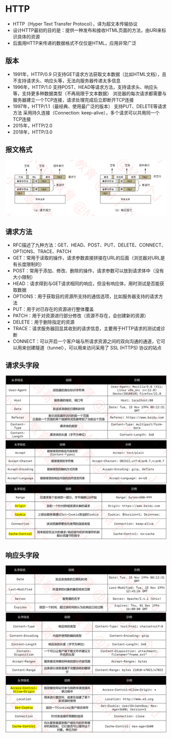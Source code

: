 # HTTP
- HTTP（Hyper Text Transfer Protocol），译为超文本传输协议
- 设计HTTP最初的目的是：提供一种发布和接收HTML页面的方法，由URI来标识具体的资源
- 后面用HTTP来传递的数据格式不仅仅是HTML，应用非常广泛
## 版本
- 1991年，HTTP/0.9
    只支持GET请求方法获取文本数据（比如HTML文档），且不支持请求头、响应头等，无法向服务器传递太多信息
- 1996年，HTTP/1.0
    支持POST、HEAD等请求方法，支持请求头、响应头等，支持更多种数据类型（不再局限于文本数据）
    浏览器的每次请求都需要与服务器建立一个TCP连接，请求处理完成后立即断开TCP连接
- 1997年，HTTP/1.1（最经典、使用最广泛的版本）
    支持PUT、DELETE等请求方法
    采用持久连接（Connection: keep-alive），多个请求可以共用同一个TCP连接
- 2015年，HTTP/2.0
- 2018年，HTTP/3.0
## 报文格式
![报文格式](../images/报文格式.png)
## 请求方法
- RFC描述了九种方法：GET、HEAD、POST、PUT、DELETE、CONNECT、OPTIONS、TRACE、PATCH
- GET：常用于读取的操作，请求参数直接拼接在URL的后面（浏览器对URL是有长度限制的）
- POST：常用于添加、修改、删除的操作，请求参数可以放到请求体中（没有大小限制）
- HEAD：请求得到与GET请求相同的响应，但没有响应体，用时测试是否能获取数据
- OPTIONS：用于获取目的资源所支持的通信选项，比如服务器支持的请求方法
- PUT：用于对已存在的资源进行整体覆盖
- PATCH：用于对资源进行部分修改（资源不存在，会创建新的资源）
- DELETE：用于删除指定的资源
- TRACE：请求服务器回显其收到的请求信息，主要用于HTTP请求的测试或诊断
- CONNECT：可以开启一个客户端与所请求资源之间的双向沟通的通道，它可以用来创建隧道（tunnel），可以用来访问采用了 SSL (HTTPS) 协议的站点
## 请求头字段
![报文格式](../images/请求头字段1.png)
![报文格式](../images/请求头字段2.png)
![报文格式](../images/请求头字段3.png)
## 响应头字段
![报文格式](../images/响应头字段1.png)
![报文格式](../images/响应头字段2.png)
![报文格式](../images/响应头字段3.png)
